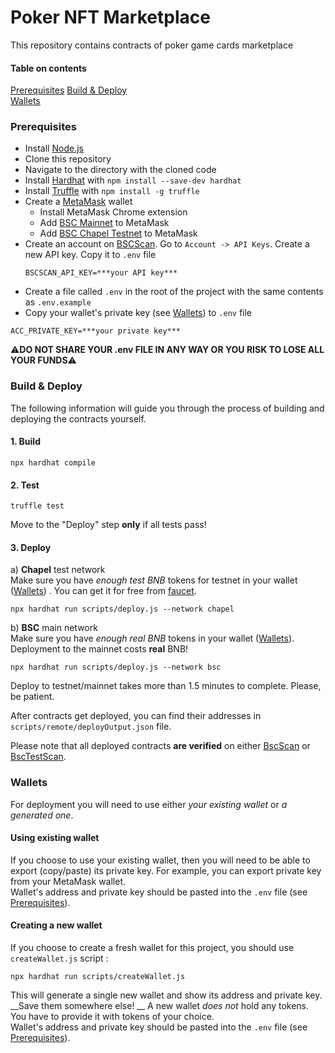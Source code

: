 # Poker NFT Marketplace

This repository contains contracts of poker game cards marketplace

#### Table on contents
[Prerequisites](#preq)
[Build & Deploy](#build_and_deploy)  
[Wallets](#wallets)  

<a name="preq"/>

### Prerequisites 
- Install [Node.js](https://nodejs.org/en/download/)
- Clone this repository
- Navigate to the directory with the cloned code
- Install [Hardhat](https://hardhat.org/) with `npm install --save-dev hardhat`
- Install [Truffle](https://trufflesuite.com/docs/truffle/getting-started/installation/) with `npm install -g truffle`
- Create a [MetaMask](https://metamask.io/) wallet
  - Install MetaMask Chrome extension
  - Add [BSC Mainnet](https://academy.binance.com/en/articles/connecting-metamask-to-binance-smart-chain) to MetaMask
  - Add [BSC Chapel Testnet](https://academy.binance.com/en/articles/connecting-metamask-to-binance-smart-chain) to MetaMask
- Create an account on [BSCScan](https://bscscan.com/). Go to `Account -> API Keys`. Create a new API key. Copy it to `.env` file
    ```
   BSCSCAN_API_KEY=***your API key***
    ```
- Create a file called `.env` in the root of the project with the same contents as `.env.example`
- Copy your wallet's private key (see [Wallets](#wallets)) to `.env` file
```
ACC_PRIVATE_KEY=***your private key***
```
:warning:__DO NOT SHARE YOUR .env FILE IN ANY WAY OR YOU RISK TO LOSE ALL YOUR FUNDS__:warning:

<a name="build_and_deploy"/>

### Build & Deploy  
The following information will guide you through the process of building and deploying the contracts yourself.


#### 1. Build
```
npx hardhat compile
```

#### 2. Test
```
truffle test
```
Move to the "Deploy" step __only__ if all tests pass!

#### 3. Deploy
а) __Chapel__ test network  
Make sure you have _enough test BNB_ tokens for testnet in your wallet ([Wallets](#wallets)) . You can get it for free from [faucet](https://testnet.binance.org/faucet-smart).  
```
npx hardhat run scripts/deploy.js --network chapel
```  
b) __BSC__ main network  
Make sure you have _enough real BNB_ tokens in your wallet ([Wallets](#wallets)). Deployment to the mainnet costs __real__ BNB!
```
npx hardhat run scripts/deploy.js --network bsc
```
Deploy to testnet/mainnet takes more than 1.5 minutes to complete. Please, be patient.  

After contracts get deployed, you can find their addresses in `scripts/remote/deployOutput.json` file. 

Please note that all deployed contracts __are verified__ on either [BscScan](https://bscscan.com/) or [BscTestScan](https://testnet.bscscan.com/). 

<a name="wallets"/>

### Wallets
For deployment you will need to use either _your existing wallet_ or _a generated one_. 

#### Using existing wallet
If you choose to use your existing wallet, then you will need to be able to export (copy/paste) its private key. For example, you can export private key from your MetaMask wallet.  
Wallet's address and private key should be pasted into the `.env` file (see [Prerequisites](#preq)).  

#### Creating a new wallet
If you choose to create a fresh wallet for this project, you should use `createWallet.js` script :
```
npx hardhat run scripts/createWallet.js
```
This will generate a single new wallet and show its address and private key. __Save them somewhere else! __
A new wallet _does not_ hold any tokens. You have to provide it with tokens of your choice.  
Wallet's address and private key should be pasted into the `.env` file (see [Prerequisites](#prerequisites)).
